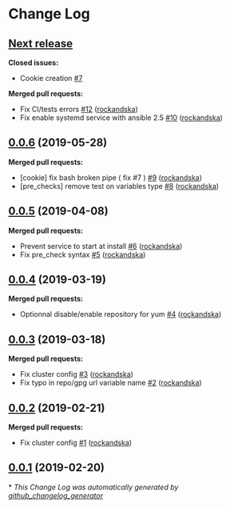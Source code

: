 # Change Log

## [**Next release**](https://github.com/rockandska/ansible-role-rabbitmq/tree/HEAD)

**Closed issues:**

- Cookie creation [\#7](https://github.com/rockandska/ansible-role-rabbitmq/issues/7)

**Merged pull requests:**

- Fix CI/tests errors [\#12](https://github.com/rockandska/ansible-role-rabbitmq/pull/12) ([rockandska](https://github.com/rockandska))
- Fix enable systemd service with ansible 2.5 [\#10](https://github.com/rockandska/ansible-role-rabbitmq/pull/10) ([rockandska](https://github.com/rockandska))

## [0.0.6](https://github.com/rockandska/ansible-role-rabbitmq/tree/0.0.6) (2019-05-28)
**Merged pull requests:**

- \[cookie\] fix bash broken pipe \( fix \#7 \) [\#9](https://github.com/rockandska/ansible-role-rabbitmq/pull/9) ([rockandska](https://github.com/rockandska))
- \[pre\_checks\] remove test on variables type [\#8](https://github.com/rockandska/ansible-role-rabbitmq/pull/8) ([rockandska](https://github.com/rockandska))

## [0.0.5](https://github.com/rockandska/ansible-role-rabbitmq/tree/0.0.5) (2019-04-08)
**Merged pull requests:**

- Prevent service to start at install [\#6](https://github.com/rockandska/ansible-role-rabbitmq/pull/6) ([rockandska](https://github.com/rockandska))
- Fix pre\_check syntax [\#5](https://github.com/rockandska/ansible-role-rabbitmq/pull/5) ([rockandska](https://github.com/rockandska))

## [0.0.4](https://github.com/rockandska/ansible-role-rabbitmq/tree/0.0.4) (2019-03-19)
**Merged pull requests:**

- Optionnal disable/enable repository for yum [\#4](https://github.com/rockandska/ansible-role-rabbitmq/pull/4) ([rockandska](https://github.com/rockandska))

## [0.0.3](https://github.com/rockandska/ansible-role-rabbitmq/tree/0.0.3) (2019-03-18)
**Merged pull requests:**

- Fix cluster config [\#3](https://github.com/rockandska/ansible-role-rabbitmq/pull/3) ([rockandska](https://github.com/rockandska))
- Fix typo in repo/gpg url variable name [\#2](https://github.com/rockandska/ansible-role-rabbitmq/pull/2) ([rockandska](https://github.com/rockandska))

## [0.0.2](https://github.com/rockandska/ansible-role-rabbitmq/tree/0.0.2) (2019-02-21)
**Merged pull requests:**

- Fix cluster config [\#1](https://github.com/rockandska/ansible-role-rabbitmq/pull/1) ([rockandska](https://github.com/rockandska))

## [0.0.1](https://github.com/rockandska/ansible-role-rabbitmq/tree/0.0.1) (2019-02-20)


\* *This Change Log was automatically generated by [github_changelog_generator](https://github.com/skywinder/Github-Changelog-Generator)*